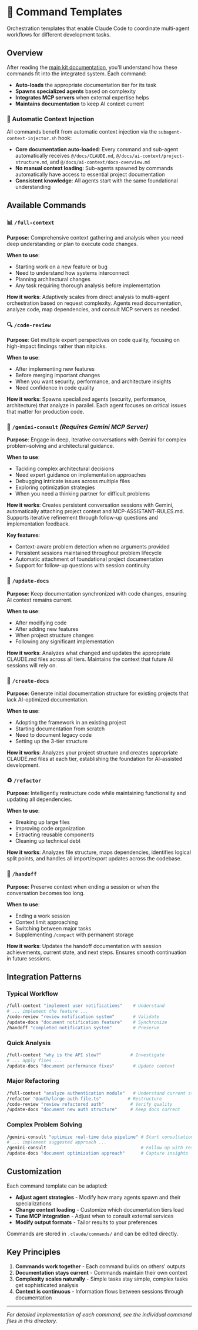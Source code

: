 # 🔧 Command Templates

Orchestration templates that enable Claude Code to coordinate multi-agent workflows for different development tasks.

## Overview

After reading the [main kit documentation](../README.md), you'll understand how these commands fit into the integrated system. Each command:

- **Auto-loads** the appropriate documentation tier for its task
- **Spawns specialized agents** based on complexity 
- **Integrates MCP servers** when external expertise helps
- **Maintains documentation** to keep AI context current

### 🚀 Automatic Context Injection

All commands benefit from automatic context injection via the `subagent-context-injector.sh` hook:

- **Core documentation auto-loaded**: Every command and sub-agent automatically receives `@/docs/CLAUDE.md`, `@/docs/ai-context/project-structure.md`, and `@/docs/ai-context/docs-overview.md`
- **No manual context loading**: Sub-agents spawned by commands automatically have access to essential project documentation
- **Consistent knowledge**: All agents start with the same foundational understanding

## Available Commands

### 📊 `/full-context`
**Purpose**: Comprehensive context gathering and analysis when you need deep understanding or plan to execute code changes.

**When to use**:
- Starting work on a new feature or bug
- Need to understand how systems interconnect
- Planning architectural changes
- Any task requiring thorough analysis before implementation

**How it works**: Adaptively scales from direct analysis to multi-agent orchestration based on request complexity. Agents read documentation, analyze code, map dependencies, and consult MCP servers as needed.

### 🔍 `/code-review` 
**Purpose**: Get multiple expert perspectives on code quality, focusing on high-impact findings rather than nitpicks.

**When to use**:
- After implementing new features
- Before merging important changes
- When you want security, performance, and architecture insights
- Need confidence in code quality

**How it works**: Spawns specialized agents (security, performance, architecture) that analyze in parallel. Each agent focuses on critical issues that matter for production code.

### 🧠 `/gemini-consult` *(Requires Gemini MCP Server)*
**Purpose**: Engage in deep, iterative conversations with Gemini for complex problem-solving and architectural guidance.

**When to use**:
- Tackling complex architectural decisions
- Need expert guidance on implementation approaches
- Debugging intricate issues across multiple files
- Exploring optimization strategies
- When you need a thinking partner for difficult problems

**How it works**: Creates persistent conversation sessions with Gemini, automatically attaching project context and MCP-ASSISTANT-RULES.md. Supports iterative refinement through follow-up questions and implementation feedback.

**Key features**:
- Context-aware problem detection when no arguments provided
- Persistent sessions maintained throughout problem lifecycle
- Automatic attachment of foundational project documentation
- Support for follow-up questions with session continuity

### 📝 `/update-docs`
**Purpose**: Keep documentation synchronized with code changes, ensuring AI context remains current.

**When to use**:
- After modifying code
- After adding new features
- When project structure changes
- Following any significant implementation

**How it works**: Analyzes what changed and updates the appropriate CLAUDE.md files across all tiers. Maintains the context that future AI sessions will rely on.

### 📄 `/create-docs`
**Purpose**: Generate initial documentation structure for existing projects that lack AI-optimized documentation.

**When to use**:
- Adopting the framework in an existing project
- Starting documentation from scratch
- Need to document legacy code
- Setting up the 3-tier structure

**How it works**: Analyzes your project structure and creates appropriate CLAUDE.md files at each tier, establishing the foundation for AI-assisted development.

### ♻️ `/refactor`
**Purpose**: Intelligently restructure code while maintaining functionality and updating all dependencies.

**When to use**:
- Breaking up large files
- Improving code organization
- Extracting reusable components
- Cleaning up technical debt

**How it works**: Analyzes file structure, maps dependencies, identifies logical split points, and handles all import/export updates across the codebase.

### 🤝 `/handoff`
**Purpose**: Preserve context when ending a session or when the conversation becomes too long.

**When to use**:
- Ending a work session
- Context limit approaching
- Switching between major tasks
- Supplementing `/compact` with permanent storage

**How it works**: Updates the handoff documentation with session achievements, current state, and next steps. Ensures smooth continuation in future sessions.

## Integration Patterns

### Typical Workflow
```bash
/full-context "implement user notifications"    # Understand
# ... implement the feature ...
/code-review "review notification system"       # Validate  
/update-docs "document notification feature"    # Synchronize
/handoff "completed notification system"        # Preserve
```

### Quick Analysis
```bash
/full-context "why is the API slow?"           # Investigate
# ... apply fixes ...
/update-docs "document performance fixes"       # Update context
```

### Major Refactoring
```bash
/full-context "analyze authentication module"   # Understand current state
/refactor "@auth/large-auth-file.ts"          # Restructure
/code-review "review refactored auth"          # Verify quality
/update-docs "document new auth structure"     # Keep docs current
```

### Complex Problem Solving
```bash
/gemini-consult "optimize real-time data pipeline" # Start consultation
# ... implement suggested approach ...
/gemini-consult                                    # Follow up with results
/update-docs "document optimization approach"      # Capture insights
```

## Customization

Each command template can be adapted:

- **Adjust agent strategies** - Modify how many agents spawn and their specializations
- **Change context loading** - Customize which documentation tiers load
- **Tune MCP integration** - Adjust when to consult external services
- **Modify output formats** - Tailor results to your preferences

Commands are stored in `.claude/commands/` and can be edited directly.

## Key Principles

1. **Commands work together** - Each command builds on others' outputs
2. **Documentation stays current** - Commands maintain their own context
3. **Complexity scales naturally** - Simple tasks stay simple, complex tasks get sophisticated analysis
4. **Context is continuous** - Information flows between sessions through documentation

---

*For detailed implementation of each command, see the individual command files in this directory.*